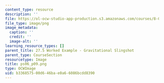 ```yaml
---
content_type: resource
description: ''
file: https://ol-ocw-studio-app-production.s3.amazonaws.com/courses/8-01sc-classical-mechanics-fall-2016/b336857500d646bae0a66086bcdd8390_ps06_p09.png
file_type: image/png
image_metadata:
  caption: ''
  credit: ''
  image-alt: ''
learning_resource_types: []
parent_title: 27.5 Worked Example - Gravitational Slingshot
parent_type: CourseSection
resourcetype: Image
title: ps06_p09.png
type: OCWImage
uid: b3368575-00d6-46ba-e0a6-6086bcdd8390
---
```

